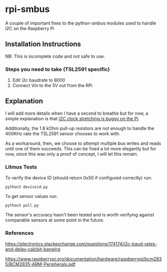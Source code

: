 # rpi-smbus
A couple of important fixes to the python-smbus modules used to handle I2C on the Raspberry Pi

## Installation Instructions
NB: This is incomplete code and not safe to use.

### Steps you need to take (TSL2591 specific)

1. Edit i2c baudrate to 8000
2. Connect Vin to the 5V out from the RPi

## Explanation
I will add more details when I have a second to breathe but for now, a simple explanation is that <a href="http://www.advamation.com/knowhow/raspberrypi/rpi-i2c-bug.html" target="_blank">I2C clock stretching is buggy on the Pi</a>.

Additionally, the 1.8 kOhm pull-up resistors are not enough to handle the 400KHz rate the TSL2591 sensor chooses to work with.

As a workaround, then, we choose to attempt multiple bus writes and reads until one of them succeeds. This can be fixed a lot more elegantly but for now, since this was only a proof of concept, I will let this remain.

### Litmus Tests
To verify the device ID (should return 0x50 if configured correctly) run:

<code>python3 deviceid.py</code>

To get sensor values run:

<code>python3 poll.py</code>

The sensor's accuracy hasn't been tested and is worth verifying against comparable sensors at some point in the future.

### References
<a href="https://electronics.stackexchange.com/questions/174174/i2c-baud-rates-and-delay-calcbit-banging" target="_blank">https://electronics.stackexchange.com/questions/174174/i2c-baud-rates-and-delay-calcbit-banging</a>

<a href="https://www.raspberrypi.org/documentation/hardware/raspberrypi/bcm2835/BCM2835-ARM-Peripherals.pdf" target="_blank">https://www.raspberrypi.org/documentation/hardware/raspberrypi/bcm2835/BCM2835-ARM-Peripherals.pdf</a>
